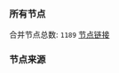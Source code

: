 ### 所有节点
合并节点总数: `1189`
[节点链接](https://raw.githubusercontent.com/rzhy1/11/master/sub/sub_merge_base64.txt)

### 节点来源